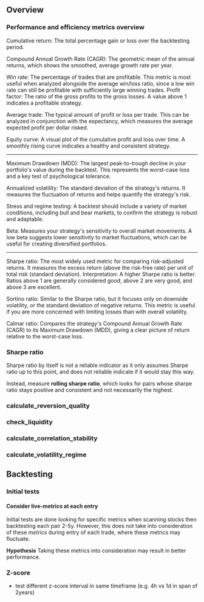 ## Overview

### Performance and efficiency metrics overview

Cumulative return: The total percentage gain or loss over the backtesting period.

Compound Annual Growth Rate (CAGR): The geometric mean of the annual returns, which shows the smoothed, average growth rate per year.

Win rate: The percentage of trades that are profitable. This metric is most useful when analyzed alongside the average win/loss ratio, since a low win rate can still be profitable with sufficiently large winning trades.
Profit factor: The ratio of the gross profits to the gross losses. A value above 1 indicates a profitable strategy.

Average trade: The typical amount of profit or loss per trade. This can be analyzed in conjunction with the expectancy, which measures the average expected profit per dollar risked.

Equity curve: A visual plot of the cumulative profit and loss over time. A smoothly rising curve indicates a healthy and consistent strategy.

---

Maximum Drawdown (MDD): The largest peak-to-trough decline in your portfolio's value during the backtest. This represents the worst-case loss and a key test of psychological tolerance.

Annualized volatility: The standard deviation of the strategy's returns. It measures the fluctuation of returns and helps quantify the strategy's risk.

Stress and regime testing: A backtest should include a variety of market conditions, including bull and bear markets, to confirm the strategy is robust and adaptable.

Beta: Measures your strategy's sensitivity to overall market movements. A low beta suggests lower sensitivity to market fluctuations, which can be useful for creating diversified portfolios.

---

Sharpe ratio: The most widely used metric for comparing risk-adjusted returns. It measures the excess return (above the risk-free rate) per unit of total risk (standard deviation).
Interpretation: A higher Sharpe ratio is better. Ratios above 1 are generally considered good, above 2 are very good, and above 3 are excellent.

Sortino ratio: Similar to the Sharpe ratio, but it focuses only on downside volatility, or the standard deviation of negative returns. This metric is useful if you are more concerned with limiting losses than with overall volatility.

Calmar ratio: Compares the strategy's Compound Annual Growth Rate (CAGR) to its Maximum Drawdown (MDD), giving a clear picture of return relative to the worst-case loss.

### Sharpe ratio

Sharpe ratio by itself is not a reliable indicator as it only assumes Sharpe ratio up to this point, and does not reliable indicate if it would stay this way.

Instead, measure **rolling sharpe ratio**, which looks for pairs whose sharpe ratio stays positive and consistent and not necessarily the highest.

### calculate_reversion_quality

### check_liquidity

### calculate_correlation_stability

### calculate_volatility_regime

## Backtesting

### Initial tests

#### Consider live-metrics at each entry

Initial tests are done looking for specific metrics when scanning stocks then backtesting each pair 2-5y. However, this does not take into consideration of these _metrics_ during entry of each trade, where these metrics may fluctuate.

**Hypothesis**
Taking these metrics into consideration may result in better performance.

### Z-score

- test different z-score interval in same timeframe (e.g. 4h vs 1d in span of 2years)
